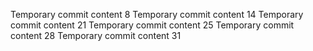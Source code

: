 Temporary commit content 8
Temporary commit content 14
Temporary commit content 21
Temporary commit content 25
Temporary commit content 28
Temporary commit content 31
